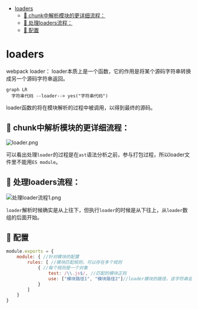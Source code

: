 <!--
 * @Author: luoxi
 * @LastEditTime: 2022-03-19 22:49:57
 * @LastEditors: your name
 * @Description: loader
 * 
-->
- [loaders](#loaders)
  - [🧐 chunk中解析模块的更详细流程：](#-chunk中解析模块的更详细流程)
  - [🧐 处理loaders流程：](#-处理loaders流程)
  - [🧐 配置](#-配置)
#  loaders
webpack loader： loader本质上是一个函数，它的作用是将某个源码字符串转换成另一个源码字符串返回。
```mermaid
graph LR
  字符串代码 --loader--> yes("字符串代码")
```
loader函数的将在模块解析的过程中被调用，以得到最终的源码。

## 🧐 chunk中解析模块的更详细流程：
![loader.png](https://s2.loli.net/2022/03/19/zUFOrYN9fPbkDch.png)

可以看出处理``loader``的过程是在``ast``语法分析之前，参与打包过程，所以loader文件里不能用``ES module``。

## 🧐 处理loaders流程：
![处理loader流程1.png](https://s2.loli.net/2022/03/19/MkDSxzwjZI5oBY8.png)

``loader``解析时候确实是从上往下，但执行``loader``的时候是从下往上，从``loader``数组的后面开始。

## 🧐 配置
```js
module.exports = {
    module: { //针对模块的配置
        rules: [ //模块匹配规则，可以存在多个规则
            { //每个规则是一个对象
                test: /\\.js$/, //匹配的模块正则
                use: ["模块路径1", "模块路径2"]//loader模块的路径，该字符串会被放置到require中
            }
        ]
    }
}
```